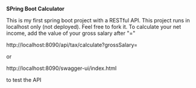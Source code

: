 **SPring Boot Calculator**

This is my first spring boot project with a RESTful API.
This project runs in localhost only (not deployed).
Feel free to fork it.
To calculate your net income, add the value of your gross salary after "="

http://localhost:8090/api/tax/calculate?grossSalary=


or


http://localhost:8090/swagger-ui/index.html

to test the API
